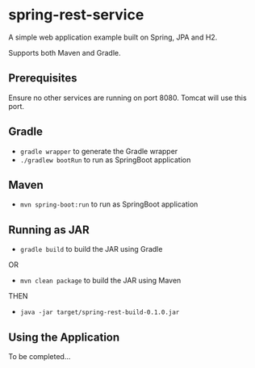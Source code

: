 spring-rest-service
=================

A simple web application example built on Spring, JPA and H2.

Supports both Maven and Gradle.


## Prerequisites

Ensure no other services are running on port 8080. Tomcat will use this port.

## Gradle

* ```gradle wrapper``` to generate the Gradle wrapper
* ```./gradlew bootRun``` to run as SpringBoot application


## Maven

* ```mvn spring-boot:run``` to run as SpringBoot application


## Running as JAR

* ```gradle build``` to build the JAR using Gradle

OR

* ```mvn clean package``` to build the JAR using Maven

THEN

* ```java -jar target/spring-rest-build-0.1.0.jar```


## Using the Application

To be completed...